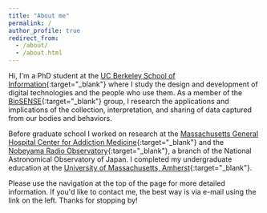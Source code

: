 ```yaml
---
title: "About me"
permalink: /
author_profile: true
redirect_from: 
  - /about/
  - /about.html
---
```


Hi, I'm a PhD student at the [UC Berkeley School of Information](http://www.ischool.berkeley.edu/){:target="_blank"} where I study the design and development of digital technologies and the people who use them. As a member of the [BioSENSE](http://biosense.berkeley.edu/){:target="_blank"} group, I research the applications and implications of the collection, interpretation, and sharing of data captured from our bodies and behaviors.

Before graduate school I worked on research at the [Massachusetts General Hospital Center for Addiction Medicine](http://www.mghaddictionmedicine.com/){:target="_blank"} and the [Nobeyama Radio Observatory](http://www.nro.nao.ac.jp/en/){:target="_blank"}, a branch of the National Astronomical Observatory of Japan. I completed my undergraduate education at the [University of Massachusetts, Amherst](http://www.umass.edu/){:target="_blank"}.

Please use the navigation at the top of the page for more detailed information. If you'd like to contact me, the best way is via e-mail using the link on the left. Thanks for stopping by!